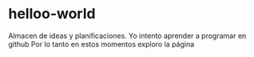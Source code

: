 # helloo-world
Almacen de ideas y planificaciones.
Yo intento aprender a programar en github
Por lo tanto en estos momentos exploro la página
